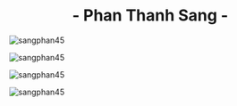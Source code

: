 <h1 align="center">- Phan Thanh Sang -</h1>  
<p align="left"> <img src="https://komarev.com/ghpvc/?username=sangphan45&label=Profile%20views&color=0e75b6&style=flat" alt="sangphan45" /> </p>  

<p><img align="center" src="https://github-readme-stats.vercel.app/api/top-langs?username=sangphan45&show_icons=true&theme=dark&locale=en&layout=compact" alt="sangphan45" /></p>  
  
<p><img align="center" src="https://github-readme-stats.vercel.app/api?username=sangphan45&show_icons=true&theme=dark&locale=en" alt="sangphan45" /></p>  
  
<p><img align="center" src="https://github-readme-streak-stats.herokuapp.com/?user=sangphan45&theme=dark" alt="sangphan45" /></p>


<!--
**sangphan45/sangphan45** is a ✨ _special_ ✨ repository because its `README.md` (this file) appears on your GitHub profile.

Here are some ideas to get you started:

- 🔭 I’m currently working on ...
- 🌱 I’m currently learning ...
- 👯 I’m looking to collaborate on ...
- 🤔 I’m looking for help with ...
- 💬 Ask me about ...
- 📫 How to reach me: ...
- 😄 Pronouns: ...
- ⚡ Fun fact: ...
-->
